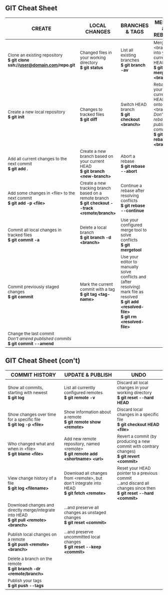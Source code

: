 ## GIT Cheat Sheet

 CREATE | LOCAL CHANGES | BRANCHES & TAGS | MERGE & REBASE
  ---   |     ---       |      ----       |      ---
  <sup>Clone an existing repository <br/> **$ git clone ssh://user@domain.com/repo.git**<sup> | <sup>Changed files in your working directory <br/> **$ git status**<sup> | <sup>List all existing branches <br/> **$ git branch -av**<sup> | <sup>Merge \<branch\> into your current HEAD <br/> **$ git merge \<branch\>**<sup>
 <sup>Create a new local repository <br/> **$ git init**<sup> | <sup>Changes to tracked files <br/> **$ git diff**<sup> | <sup>Switch HEAD branch <br/> **$ git checkout \<branch\>**<sup> | <sup>Rebase your current HEAD onto \<branch\> <br/> *Don't rebase publised commits* <br/> **$ git rebase \<branch\>**<sup> |
 | <sup>Add all current changes to the next commit <br/> **$ git add \.**<sup> | <sup>Create a new branch based on your current HEAD <br/> **$ git branch \<new\-branch\>**<sup> | <sup>Abort a rebase <br/> **$ git rebase --abort**<sup> |
 | <sup>Add some changes in \<file\> to the next commit <br/> **$ git add -p \<file\>**<sup> | <sup>Create a new tracking branch based on a remote branch <br/> **$ git checkout --track \<remote/branch\>**<sup> | <sup>Continue a rebase after resolving conflicts <br/> **$ git rebase --continue**<sup> |
 | <sup>Commit all local changes in tracked files <br/> **$ git commit -a**<sup> | <sup>Delete a local branch <br/> **$ git branch -d \<branch\>**<sup> | <sup>Use your configured merge tool to solve conflicts <br/> **$ git mergetool**<sup> |
 | <sup>Commit previously staged changes <br/> **$ git commit**<sup> | <sup>Mark the current commit with a tag <br/> **$ git tag \<tag-name\>**<sup> | <sup>Use your editor to manually solve conflicts and \(after resolving\) mark file as resolved <br/> **$ git add \<resolved-file\>** <br/> **$ git rm \<resolved-file\>**<sup> |
 | <sup>Change the last commit <br/> *Don't amend published commits* <br/> **$ git commit --amend**<sup>
	 
## GIT Cheat Sheet (con't)

 COMMIT HISTORY | UPDATE & PUBLISH | UNDO
     ---        |       ---        |  ---
 <sup>Show all commits, starting with newest <br/> **$ git log**<sup> | <sup>List all currently configured remotes <br/> **$ git remote -v**<sup> | <sup>Discard all local changes in your working directory <br/> **$ git reset --hard HEAD**<sup>
 <sup>Show changes over time for a specific file <br/> **$ git log -p \<file\>**<sup> | <sup>Show information about a remote <br/> **$ git remote show \<remote\>**<sup> | <sup>Discard local changes in a specific file <br/> **$ git checkout HEAD \<file\>**<sup>
 <sup>Who changed what and when in \<file\> <br/> **$ git blame \<file\>**<sup> | <sup>Add new remote repository, named \<remote\> <br/> **$ git remote add \<shortname\> \<url\>**<sup> | <sup>Revert a commit \(by producing a new commit with contrary changes\) <br/> **$ git revert \<commit\>**<sup>
 <sup>View change history of a file <br/> **$ git log \<filename\>**<sup> | <sup>Download all changes from \<remote\>, but don't integrate into HEAD <br/> **$ git fetch \<remote\>**<sup> | <sup>Reset your HEAD pointer to a previous commit <br/>...and discard all changes since then <br/> **$ git reset --hard \<commit\>**<sup> |
 | <sup>Download changes and directly merge/integrate into HEAD <br/> **$ git pull \<remote\> \<branch\>**<sup> | <sup>...and preserve all changes as unstaged changes <br/> **$ git reset \<commit\>**<sup> |
 | <sup>Publish local changes on a remote <br/> **$ git push \<remote\> \<branch\>**<sup> | <sup>...and preserve uncommitted local changes <br/> **$ git reset --keep \<commit\>**<sup> |
 | <sup>Delete a branch on the remote <br/> **$ git branch -dr \<remote/branch\>**<sup> |  |
 | <sup>Publish your tags <br/> **$ git push --tags**<sup>
 
